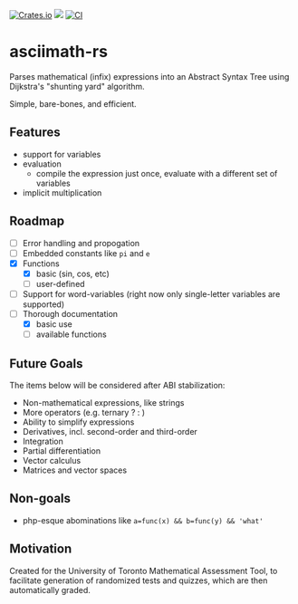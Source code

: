 
[![Crates.io](https://img.shields.io/crates/v/asciimath.svg)](https://crates.io/crates/asciimath)
[![](https://docs.rs/asciimath/badge.svg)](https://docs.rs/asciimath)
[![CI](https://circleci.com/gh/chmln/asciimath-rs.svg?style=svg)](https://circleci.com/gh/chmln/asciimath-rs)


# asciimath-rs

Parses mathematical (infix) expressions into an Abstract Syntax Tree using  Dijkstra's "shunting yard" algorithm. 

Simple, bare-bones, and efficient.

## Features

- support for variables 
- evaluation
  - compile the expression just once, evaluate with a different set of variables
- implicit multiplication


## Roadmap

- [ ] Error handling and propogation 
- [ ] Embedded constants like `pi` and `e`
- [x] Functions
  - [x] basic (sin, cos, etc)
  - [ ] user-defined
- [ ] Support for word-variables (right now only single-letter variables are supported)
- [ ] Thorough documentation
  - [x] basic use
  - [ ] available functions

## Future Goals

The items below will be considered after ABI stabilization:

- Non-mathematical expressions, like strings
- More operators (e.g. ternary ? : )
- Ability to simplify expressions
- Derivatives, incl. second-order and third-order
- Integration
- Partial differentiation
- Vector calculus
- Matrices and vector spaces

## Non-goals

- php-esque abominations like `a=func(x) && b=func(y) && 'what'`

## Motivation

Created for the University of Toronto Mathematical Assessment Tool, to facilitate generation of randomized tests and quizzes, which are then automatically graded. 

